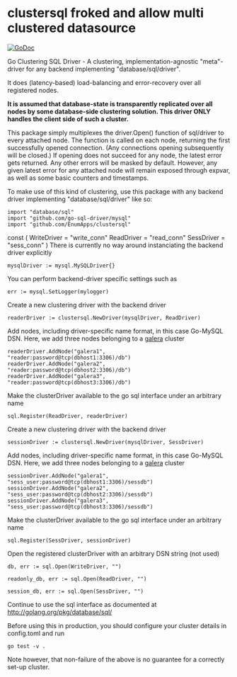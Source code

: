 # clustersql froked and allow multi clustered datasource
[![GoDoc](https://godoc.org/github.com/EnumApps/clustersql?status.svg)](http://godoc.org/github.com/EnumApps/clustersql)


Go Clustering SQL Driver - A clustering, implementation-agnostic "meta"-driver for any backend implementing "database/sql/driver".

It does (latency-based) load-balancing and error-recovery over all registered nodes.

**It is assumed that database-state is transparently replicated over all nodes by some database-side clustering solution. This driver ONLY handles the client side of such a cluster.**

This package simply multiplexes the driver.Open() function of sql/driver to every attached node. The function is called on each node, returning the first successfully opened connection. (Any connections opening subsequently will be closed.) If opening does not succeed for any node, the latest error gets returned. Any other errors will be masked by default. However, any given latest error for any attached node will remain exposed through expvar, as well as some basic counters and timestamps.
    
To make use of this kind of clustering, use this package with any backend driver implementing "database/sql/driver" like so:

	import "database/sql"
	import "github.com/go-sql-driver/mysql"
	import "github.com/EnumApps/clustersql"

const (
	WriteDriver = "write_conn"
	ReadDriver = "read_conn"
	SessDriver = "sess_conn"
)
There is currently no way around instanciating the backend driver explicitly

	mysqlDriver := mysql.MySQLDriver{}

You can perform backend-driver specific settings such as

	err := mysql.SetLogger(mylogger)

Create a new clustering driver with the backend driver

	readerDriver := clustersql.NewDriver(mysqlDriver, ReadDriver)

Add nodes, including driver-specific name format, in this case Go-MySQL DSN. Here, we add three nodes belonging to a [galera](https://mariadb.com/kb/en/mariadb/documentation/replication-cluster-multi-master/galera/) cluster

	readerDriver.AddNode("galera1", "reader:password@tcp(dbhost1:3306)/db")
	readerDriver.AddNode("galera2", "reader:password@tcp(dbhost2:3306)/db")
	readerDriver.AddNode("galera3", "reader:password@tcp(dbhost3:3306)/db")

Make the clusterDriver available to the go sql interface under an arbitrary name

	sql.Register(ReadDriver, readerDriver)

Create a new clustering driver with the backend driver

	sessionDriver := clustersql.NewDriver(mysqlDriver, SessDriver)

Add nodes, including driver-specific name format, in this case Go-MySQL DSN. Here, we add three nodes belonging to a [galera](https://mariadb.com/kb/en/mariadb/documentation/replication-cluster-multi-master/galera/) cluster

	sessionDriver.AddNode("galera1", "sess_user:password@tcp(dbhost1:3306)/sessdb")
	sessionDriver.AddNode("galera2", "sess_user:password@tcp(dbhost2:3306)/sessdb")
	sessionDriver.AddNode("galera3", "sess_user:password@tcp(dbhost3:3306)/sessdb")

Make the clusterDriver available to the go sql interface under an arbitrary name

	sql.Register(SessDriver, sessionDriver)



Open the registered clusterDriver with an arbitrary DSN string (not used)

	db, err := sql.Open(WriteDriver, "")

	readonly_db, err := sql.Open(ReadDriver, "")

	session_db, err := sql.Open(SessDriver, "")

Continue to use the sql interface as documented at http://golang.org/pkg/database/sql/


Before using this in production, you should configure your cluster details in config.toml and run

    go test -v .

Note however, that non-failure of the above is no guarantee for a correctly set-up cluster.

